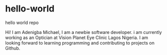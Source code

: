 # hello-world
hello world repo

Hi! I am Adenigba Michael,  I am a newbie software developer. i am currently working as an Optician at Vision Planet Eye Clinic Lagos Nigeria. I am looking forward to learning programming and contributing to projects on Github.
